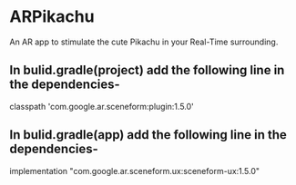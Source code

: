 # ARPikachu
An AR app to stimulate the cute Pikachu in your Real-Time surrounding.

## In bulid.gradle(project) add the following line in the dependencies-
classpath 'com.google.ar.sceneform:plugin:1.5.0'
## In bulid.gradle(app) add the following line in the dependencies-
implementation "com.google.ar.sceneform.ux:sceneform-ux:1.5.0"
